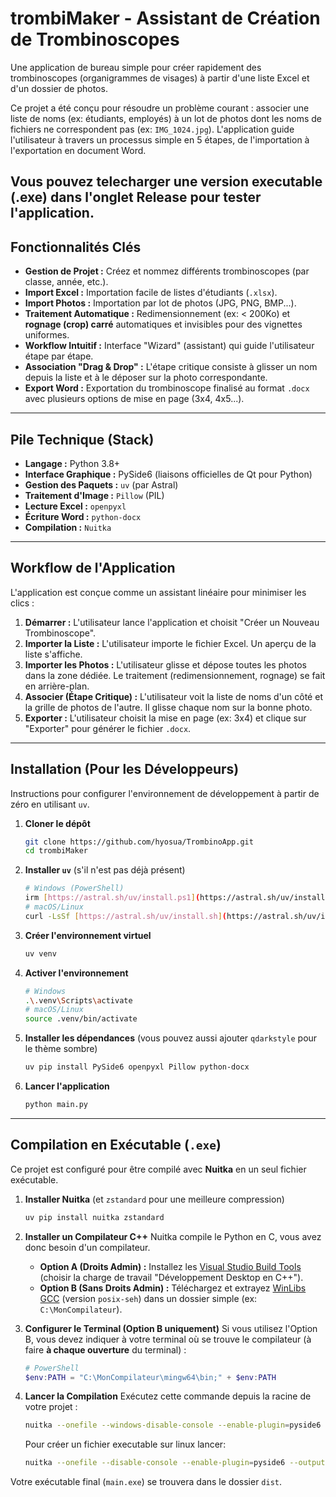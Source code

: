 # trombiMaker - Assistant de Création de Trombinoscopes 

Une application de bureau simple pour créer rapidement des trombinoscopes (organigrammes de visages) à partir d'une liste Excel et d'un dossier de photos.

Ce projet a été conçu pour résoudre un problème courant : associer une liste de noms (ex: étudiants, employés) à un lot de photos dont les noms de fichiers ne correspondent pas (ex: `IMG_1024.jpg`). L'application guide l'utilisateur à travers un processus simple en 5 étapes, de l'importation à l'exportation en document Word.

Vous pouvez telecharger une version executable (.exe) dans l'onglet Release pour tester l'application.
---

##  Fonctionnalités Clés

* **Gestion de Projet :** Créez et nommez différents trombinoscopes (par classe, année, etc.).
* **Import Excel :** Importation facile de listes d'étudiants (`.xlsx`).
* **Import Photos :** Importation par lot de photos (JPG, PNG, BMP...).
* **Traitement Automatique :** Redimensionnement (ex: < 200Ko) et **rognage (crop) carré** automatiques et invisibles pour des vignettes uniformes.
* **Workflow Intuitif :** Interface "Wizard" (assistant) qui guide l'utilisateur étape par étape.
* **Association "Drag & Drop" :** L'étape critique consiste à glisser un nom depuis la liste et à le déposer sur la photo correspondante.
* **Export Word :** Exportation du trombinoscope finalisé au format `.docx` avec plusieurs options de mise en page (3x4, 4x5...).

---

##  Pile Technique (Stack)

* **Langage :** Python 3.8+
* **Interface Graphique :** PySide6 (liaisons officielles de Qt pour Python)
* **Gestion des Paquets :** `uv` (par Astral)
* **Traitement d'Image :** `Pillow` (PIL)
* **Lecture Excel :** `openpyxl`
* **Écriture Word :** `python-docx`
* **Compilation :** `Nuitka`

---

## Workflow de l'Application

L'application est conçue comme un assistant linéaire pour minimiser les clics :

1.  **Démarrer :** L'utilisateur lance l'application et choisit "Créer un Nouveau Trombinoscope".
2.  **Importer la Liste :** L'utilisateur importe le fichier Excel. Un aperçu de la liste s'affiche.
3.  **Importer les Photos :** L'utilisateur glisse et dépose toutes les photos dans la zone dédiée. Le traitement (redimensionnement, rognage) se fait en arrière-plan.
4.  **Associer (Étape Critique) :** L'utilisateur voit la liste de noms d'un côté et la grille de photos de l'autre. Il glisse chaque nom sur la bonne photo.
5.  **Exporter :** L'utilisateur choisit la mise en page (ex: 3x4) et clique sur "Exporter" pour générer le fichier `.docx`.

---

##  Installation (Pour les Développeurs)

Instructions pour configurer l'environnement de développement à partir de zéro en utilisant `uv`.

1.  **Cloner le dépôt**
    ```bash
    git clone https://github.com/hyosua/TrombinoApp.git
    cd trombiMaker
    ```

2.  **Installer `uv`** (s'il n'est pas déjà présent)
    ```bash
    # Windows (PowerShell)
    irm [https://astral.sh/uv/install.ps1](https://astral.sh/uv/install.ps1) | iex
    # macOS/Linux
    curl -LsSf [https://astral.sh/uv/install.sh](https://astral.sh/uv/install.sh) | sh
    ```

3.  **Créer l'environnement virtuel**
    ```bash
    uv venv
    ```

4.  **Activer l'environnement**
    ```bash
    # Windows
    .\.venv\Scripts\activate
    # macOS/Linux
    source .venv/bin/activate
    ```

5.  **Installer les dépendances** (vous pouvez aussi ajouter `qdarkstyle` pour le thème sombre)
    ```bash
    uv pip install PySide6 openpyxl Pillow python-docx
    ```

6.  **Lancer l'application**
    ```bash
    python main.py
    ```

---

##  Compilation en Exécutable (`.exe`)

Ce projet est configuré pour être compilé avec **Nuitka** en un seul fichier exécutable.

1.  **Installer Nuitka** (et `zstandard` pour une meilleure compression)
    ```bash
    uv pip install nuitka zstandard
    ```

2.  **Installer un Compilateur C++**
    Nuitka compile le Python en C, vous avez donc besoin d'un compilateur.

    * **Option A (Droits Admin) :** Installez les [Visual Studio Build Tools](https://visualstudio.microsoft.com/fr/downloads/) (choisir la charge de travail "Développement Desktop en C++").
    * **Option B (Sans Droits Admin) :** Téléchargez et extrayez [WinLibs GCC](https://github.com/brechtsanders/winlibs_mingw/releases) (version `posix-seh`) dans un dossier simple (ex: `C:\MonCompilateur`).

3.  **Configurer le Terminal (Option B uniquement)**
    Si vous utilisez l'Option B, vous devez indiquer à votre terminal où se trouve le compilateur (à faire **à chaque ouverture** du terminal) :
    ```powershell
    # PowerShell
    $env:PATH = "C:\MonCompilateur\mingw64\bin;" + $env:PATH
    ```

4.  **Lancer la Compilation**
    Exécutez cette commande depuis la racine de votre projet :
    ```bash
    nuitka --onefile --windows-disable-console --enable-plugin=pyside6 --output-dir=dist main.py
    ```
    Pour créer un fichier executable sur linux lancer:
    ```bash
    nuitka --onefile --disable-console --enable-plugin=pyside6 --output-dir=dist main.py
    ```

Votre exécutable final (`main.exe`) se trouvera dans le dossier `dist`.
